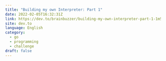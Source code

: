 ```yaml
---
title: "Building my own Interpreter: Part 1"
date: 2022-02-05T16:32:31Z
link: https://dev.to/brainbuzzer/building-my-own-interpreter-part-1-1m5d?utm_medium=RSS&utm_source=news.12bit.vn
site: dev.to
language: English
category:
  - go
  - programming
  - challenge
draft: false
---
```

